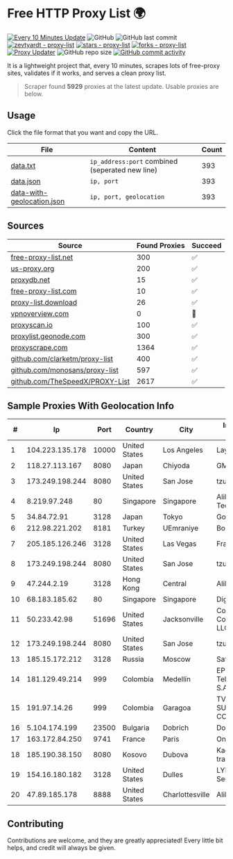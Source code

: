 
# Free HTTP Proxy List 🌍

[![Every 10 Minutes Update](https://github.com/mertguvencli/http-proxy-list/actions/workflows/main.yml/badge.svg?branch=main)](https://github.com/mertguvencli/http-proxy-list/actions/workflows/main.yml)
![GitHub](https://img.shields.io/github/license/mertguvencli/http-proxy-list)
![GitHub last commit](https://img.shields.io/github/last-commit/mertguvencli/http-proxy-list)
[![zevtyardt - proxy-list](https://img.shields.io/static/v1?label=zevtyardt&message=proxy-list&color=blue&logo=github)](https://github.com/zevtyardt/proxy-list "Go to GitHub repo")
[![stars - proxy-list](https://img.shields.io/github/stars/zevtyardt/proxy-list?style=social)](https://github.com/zevtyardt/proxy-list)
[![forks - proxy-list](https://img.shields.io/github/forks/zevtyardt/proxy-list?style=social)](https://github.com/zevtyardt/proxy-list)
[![Proxy Updater](https://github.com/zevtyardt/proxy-list/workflows/Proxy%20Updater/badge.svg)](https://github.com/zevtyardt/proxy-list/actions?query=workflow:"Proxy+Updater")
![GitHub repo size](https://img.shields.io/github/repo-size/zevtyardt/proxy-list)
[![GitHub commit activity](https://img.shields.io/github/commit-activity/m/zevtyardt/proxy-list?logo=commits)](https://github.com/zevtyardt/proxy-list/commits/main)

It is a lightweight project that, every 10 minutes, scrapes lots of free-proxy sites, validates if it works, and serves a clean proxy list.

> Scraper found **5929** proxies at the latest update. Usable proxies are below.

## Usage

Click the file format that you want and copy the URL.

|File|Content|Count|
|----|-------|-----|
|[data.txt](https://raw.githubusercontent.com/mertguvencli/http-proxy-list/main/proxy-list/data.txt)|`ip_address:port` combined (seperated new line)|393|
|[data.json](https://raw.githubusercontent.com/mertguvencli/http-proxy-list/main/proxy-list/data.json)|`ip, port`|393|
|[data-with-geolocation.json](https://raw.githubusercontent.com/mertguvencli/http-proxy-list/main/proxy-list/data-with-geolocation.json)|`ip, port, geolocation`|393|

## Sources

|Source|Found Proxies|Succeed|
|------|-------------|-------|
|[free-proxy-list.net](https://free-proxy-list.net)|300|✅|
|[us-proxy.org](https://www.us-proxy.org)|200|✅|
|[proxydb.net](http://proxydb.net)|15|✅|
|[free-proxy-list.com](https://free-proxy-list.com/?page=&port=&type%5B%5D=http&type%5B%5D=https&up_time=0&search=Search)|10|✅|
|[proxy-list.download](https://www.proxy-list.download/HTTP)|26|✅|
|[vpnoverview.com](https://vpnoverview.com/privacy/anonymous-browsing/free-proxy-servers)|0|🚫|
|[proxyscan.io](https://www.proxyscan.io)|100|✅|
|[proxylist.geonode.com](https://proxylist.geonode.com/api/proxy-list?limit=300&page=1&sort_by=lastChecked&sort_type=desc&protocols=http,https)|300|✅|
|[proxyscrape.com](https://api.proxyscrape.com/v2/?request=displayproxies&protocol=http&timeout=10000&country=all&ssl=all&anonymity=all)|1364|✅|
|[github.com/clarketm/proxy-list](https://raw.githubusercontent.com/clarketm/proxy-list/master/proxy-list-raw.txt)|400|✅|
|[github.com/monosans/proxy-list](https://raw.githubusercontent.com/monosans/proxy-list/main/proxies/http.txt)|597|✅|
|[github.com/TheSpeedX/PROXY-List](https://raw.githubusercontent.com/TheSpeedX/PROXY-List/master/http.txt)|2617|✅|


## Sample Proxies With Geolocation Info

|#|Ip|Port|Country|City|Internet Service Provider|
|-|--|----|-------|----|-------------------------|
|1|104.223.135.178|10000|United States|Los Angeles|LayerHost|
|2|118.27.113.167|8080|Japan|Chiyoda|GMO Internet, Inc.|
|3|173.249.198.244|8080|United States|San Jose|tzulo, inc.|
|4|8.219.97.248|80|Singapore|Singapore|Alibaba (US) Technology Co., Ltd.|
|5|34.84.72.91|3128|Japan|Tokyo|Google LLC|
|6|212.98.221.202|8181|Turkey|UEmraniye|Borusan Telekom|
|7|205.185.126.246|3128|United States|Las Vegas|FranTech Solutions|
|8|173.249.198.244|8080|United States|San Jose|tzulo, inc.|
|9|47.244.2.19|3128|Hong Kong|Central|Alibaba.com LLC|
|10|68.183.185.62|80|Singapore|Singapore|DigitalOcean, LLC|
|11|50.233.42.98|51696|United States|Jacksonville|Comcast Cable Communications, LLC|
|12|173.249.198.244|8080|United States|San Jose|tzulo, inc.|
|13|185.15.172.212|3128|Russia|Moscow|SafeData LLC|
|14|181.129.49.214|999|Colombia|Medellín|EPM Telecomunicaciones S.A. E.S.P.|
|15|191.97.14.26|999|Colombia|Garagoa|TV AZTECA SUCURSAL COLOMBIA|
|16|5.104.174.199|23500|Bulgaria|Dobrich|DobrudjaCable Ltd.|
|17|163.172.84.250|9741|France|Paris|Online S.A.S.|
|18|185.190.38.150|8080|Kosovo|Dubova|Kadri Haxhiaj trading as "B.I."|
|19|154.16.180.182|3128|United States|Dulles|LYIT Internet Services|
|20|47.89.185.178|8888|United States|Charlottesville|Alibaba.com LLC|



## Contributing

Contributions are welcome, and they are greatly appreciated! Every
little bit helps, and credit will always be given.

